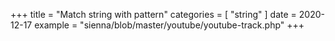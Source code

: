 +++
title = "Match string with pattern"
categories = [ "string" ]
date = 2020-12-17
example = "sienna/blob/master/youtube/youtube-track.php"
+++
